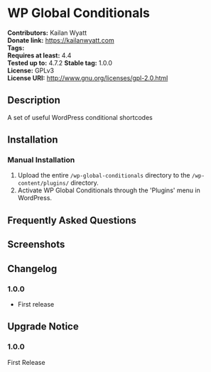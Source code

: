 # WP Global Conditionals #
**Contributors:**      Kailan Wyatt  
**Donate link:**       https://kailanwyatt.com  
**Tags:**  
**Requires at least:** 4.4  
**Tested up to:**      4.7.2 
**Stable tag:**        1.0.0  
**License:**           GPLv3  
**License URI:**       http://www.gnu.org/licenses/gpl-2.0.html  

## Description ##

A set of useful WordPress conditional shortcodes

## Installation ##

### Manual Installation ###

1. Upload the entire `/wp-global-conditionals` directory to the `/wp-content/plugins/` directory.
2. Activate WP Global Conditionals through the 'Plugins' menu in WordPress.

## Frequently Asked Questions ##


## Screenshots ##


## Changelog ##

### 1.0.0 ###
* First release

## Upgrade Notice ##

### 1.0.0 ###
First Release

